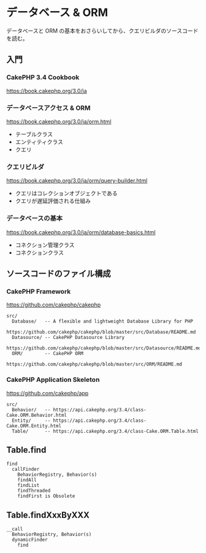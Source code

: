 # データベース & ORM

データベースと ORM の基本をおさらいしてから、クエリビルダのソースコードを読む。

## 入門

### CakePHP 3.4 Cookbook
https://book.cakephp.org/3.0/ja

### データベースアクセス & ORM
https://book.cakephp.org/3.0/ja/orm.html

 * テーブルクラス
 * エンティティクラス
 * クエリ

### クエリビルダ
https://book.cakephp.org/3.0/ja/orm/query-builder.html

 * クエリはコレクションオブジェクトである
 * クエリが遅延評価される仕組み

### データベースの基本
https://book.cakephp.org/3.0/ja/orm/database-basics.html

 * コネクション管理クラス
 * コネクションクラス

## ソースコードのファイル構成

### CakePHP Framework
https://github.com/cakephp/cakephp

```
src/
  Database/   -- A flexible and lightweight Database Library for PHP
                 https://github.com/cakephp/cakephp/blob/master/src/Database/README.md
  Datasource/ -- CakePHP Datasource Library
                 https://github.com/cakephp/cakephp/blob/master/src/Datasource/README.md
  ORM/        -- CakePHP ORM
                 https://github.com/cakephp/cakephp/blob/master/src/ORM/README.md
```

### CakePHP Application Skeleton
https://github.com/cakephp/app

```
src/
  Behavior/   -- https://api.cakephp.org/3.4/class-Cake.ORM.Behavior.html
  Entity/     -- https://api.cakephp.org/3.4/class-Cake.ORM.Entity.html
  Table/      -- https://api.cakephp.org/3.4/class-Cake.ORM.Table.html
```

## Table.find

```
find
  callFinder
    BehaviorRegistry, Behavior(s)
    findAll
    findList
    findThreaded
    findFirst is Obsolete
 ```
  
 ## Table.findXxxByXXX
 
 ```
 __call
   BehaviorRegistry, Behavior(s)
   dynamicFinder
     find
 ```
